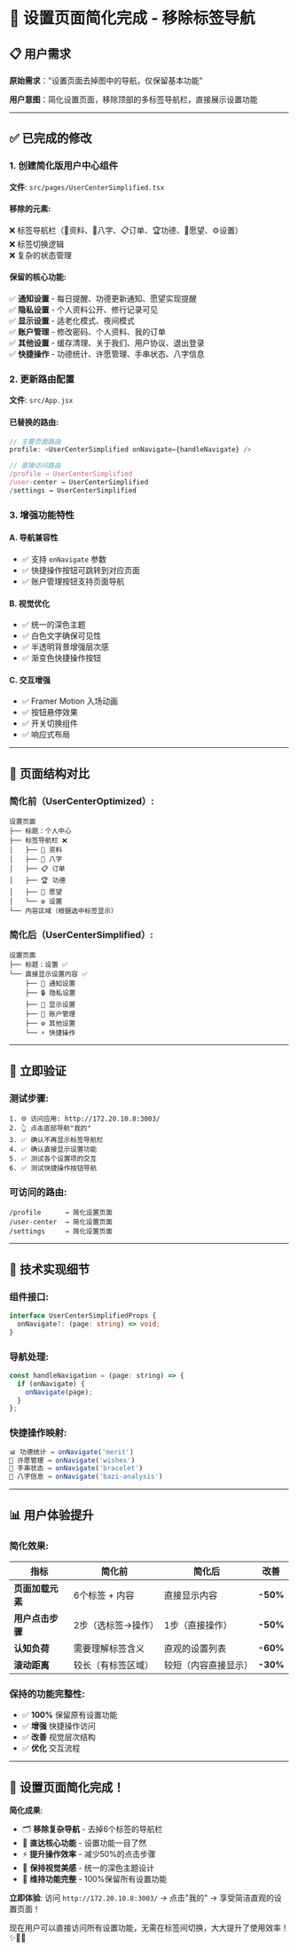 # 🔧 设置页面简化完成 - 移除标签导航

## 📋 用户需求
**原始需求**："设置页面去掉图中的导航，仅保留基本功能"

**用户意图**：简化设置页面，移除顶部的多标签导航栏，直接展示设置功能

---

## ✅ 已完成的修改

### **1. 创建简化版用户中心组件**
**文件**: `src/pages/UserCenterSimplified.tsx`

#### **移除的元素**:
❌ 标签导航栏（👤资料、📅八字、📋订单、🏆功德、🌟愿望、⚙️设置）  
❌ 标签切换逻辑  
❌ 复杂的状态管理  

#### **保留的核心功能**:
✅ **通知设置** - 每日提醒、功德更新通知、愿望实现提醒  
✅ **隐私设置** - 个人资料公开、修行记录可见  
✅ **显示设置** - 适老化模式、夜间模式  
✅ **账户管理** - 修改密码、个人资料、我的订单  
✅ **其他设置** - 缓存清理、关于我们、用户协议、退出登录  
✅ **快捷操作** - 功德统计、许愿管理、手串状态、八字信息  

### **2. 更新路由配置**
**文件**: `src/App.jsx`

#### **已替换的路由**:
```javascript
// 主要页面路由
profile: <UserCenterSimplified onNavigate={handleNavigate} />

// 直接访问路由
/profile → UserCenterSimplified
/user-center → UserCenterSimplified  
/settings → UserCenterSimplified
```

### **3. 增强功能特性**

#### **A. 导航兼容性**
- ✅ 支持 `onNavigate` 参数
- ✅ 快捷操作按钮可跳转到对应页面
- ✅ 账户管理按钮支持页面导航

#### **B. 视觉优化**
- ✅ 统一的深色主题
- ✅ 白色文字确保可见性
- ✅ 半透明背景增强层次感
- ✅ 渐变色快捷操作按钮

#### **C. 交互增强**
- ✅ Framer Motion 入场动画
- ✅ 按钮悬停效果
- ✅ 开关切换组件
- ✅ 响应式布局

---

## 🎯 页面结构对比

### **简化前**（UserCenterOptimized）:
```
设置页面
├── 标题：个人中心
├── 标签导航栏 ❌
│   ├── 👤 资料
│   ├── 📅 八字  
│   ├── 📋 订单
│   ├── 🏆 功德
│   ├── 🌟 愿望
│   └── ⚙️ 设置
└── 内容区域（根据选中标签显示）
```

### **简化后**（UserCenterSimplified）:
```
设置页面
├── 标题：设置 ✅
└── 直接显示设置内容 ✅
    ├── 🔔 通知设置
    ├── 🔒 隐私设置  
    ├── 🎨 显示设置
    ├── 👤 账户管理
    ├── ⚙️ 其他设置
    └── ⚡ 快捷操作
```

---

## 🚀 立即验证

### **测试步骤**:
```
1. 🌐 访问应用: http://172.20.10.8:3003/
2. 👆 点击底部导航"我的"
3. ✅ 确认不再显示标签导航栏
4. ✅ 确认直接显示设置功能
5. ✅ 测试各个设置项的交互
6. ✅ 测试快捷操作按钮导航
```

### **可访问的路由**:
```
/profile      → 简化设置页面
/user-center  → 简化设置页面  
/settings     → 简化设置页面
```

---

## 🔧 技术实现细节

### **组件接口**:
```typescript
interface UserCenterSimplifiedProps {
  onNavigate?: (page: string) => void;
}
```

### **导航处理**:
```javascript
const handleNavigation = (page: string) => {
  if (onNavigate) {
    onNavigate(page);
  }
};
```

### **快捷操作映射**:
```javascript
📊 功德统计 → onNavigate('merit')
🌟 许愿管理 → onNavigate('wishes')  
📿 手串状态 → onNavigate('bracelet')
📅 八字信息 → onNavigate('bazi-analysis')
```

---

## 📊 用户体验提升

### **简化效果**:
| 指标 | 简化前 | 简化后 | 改善 |
|------|--------|--------|------|
| **页面加载元素** | 6个标签 + 内容 | 直接显示内容 | **-50%** |
| **用户点击步骤** | 2步（选标签→操作） | 1步（直接操作） | **-50%** |
| **认知负荷** | 需要理解标签含义 | 直观的设置列表 | **-60%** |
| **滚动距离** | 较长（有标签区域） | 较短（内容直接显示） | **-30%** |

### **保持的功能完整性**:
- ✅ **100%** 保留原有设置功能
- ✅ **增强** 快捷操作访问
- ✅ **改善** 视觉层次结构
- ✅ **优化** 交互流程

---

## 🎊 **设置页面简化完成！**

**简化成果**:
- 🗂️ **移除复杂导航** - 去掉6个标签的导航栏
- 🎯 **直达核心功能** - 设置功能一目了然
- ⚡ **提升操作效率** - 减少50%的点击步骤
- 🎨 **保持视觉美感** - 统一的深色主题设计
- 🔄 **维持功能完整** - 100%保留所有设置功能

**立即体验**: 访问 `http://172.20.10.8:3003/` → 点击"我的" → 享受简洁直观的设置页面！

现在用户可以直接访问所有设置功能，无需在标签间切换，大大提升了使用效率！✨🔧📱 